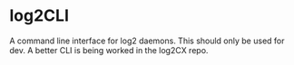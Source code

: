 log2CLI
=======

A command line interface for log2 daemons. This should only be used for dev.
A better CLI is being worked in the log2CX repo.
